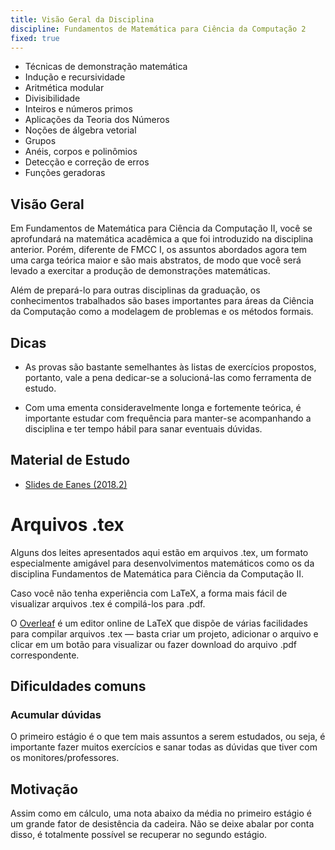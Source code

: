 ```yaml
---
title: Visão Geral da Disciplina
discipline: Fundamentos de Matemática para Ciência da Computação 2
fixed: true
---
```


- Técnicas de demonstração matemática
- Indução e recursividade
- Aritmética modular
- Divisibilidade
- Inteiros e números primos
- Aplicações da Teoria dos Números
- Noções de álgebra vetorial
- Grupos
- Anéis, corpos e polinômios
- Detecção e correção de erros
- Funções geradoras

## Visão Geral

Em Fundamentos de Matemática para Ciência da Computação II, você se aprofundará na matemática acadêmica a que foi introduzido na disciplina anterior. Porém, diferente de FMCC I, os assuntos abordados agora tem uma carga teórica maior e são mais abstratos, de modo que você será levado a exercitar a produção de demonstrações matemáticas.

Além de prepará-lo para outras disciplinas da graduação, os conhecimentos trabalhados são bases importantes para áreas da Ciência da Computação como a modelagem de problemas e os métodos formais. 

## Dicas

- As provas são bastante semelhantes às listas de exercícios propostos, portanto, vale a pena dedicar-se a solucioná-las como ferramenta de estudo.

- Com uma ementa consideravelmente longa e fortemente teórica, é importante estudar com frequência para manter-se acompanhando a disciplina e ter tempo hábil para sanar eventuais dúvidas. 

## Material de Estudo

- [Slides de Eanes (2018.2)](https://drive.google.com/drive/folders/1kdwZcnMtIpXTx3SnD4CKkL-kf8zk8HeZ?usp=sharing)

# Arquivos .tex

Alguns dos leites apresentados aqui estão em arquivos .tex, um formato especialmente amigável para desenvolvimentos matemáticos como os da disciplina Fundamentos de Matemática para Ciência da Computação II.

Caso você não tenha experiência com LaTeX, a forma mais fácil de visualizar arquivos .tex é compilá-los para .pdf.

O [Overleaf](https://www.overleaf.com/) é um editor online de LaTeX que dispõe de várias facilidades para compilar arquivos .tex — basta criar um projeto, adicionar o arquivo e clicar em um botão para visualizar ou fazer download do arquivo .pdf correspondente.

## Dificuldades comuns
### Acumular dúvidas

O primeiro estágio é o que tem mais assuntos a serem estudados, ou seja, é importante fazer muitos exercícios e sanar todas as dúvidas que tiver com os monitores/professores.

## Motivação

Assim como em cálculo, uma nota abaixo da média no primeiro estágio é um grande fator de desistência da cadeira. Não se deixe abalar por conta disso, é totalmente possível se recuperar no segundo estágio.